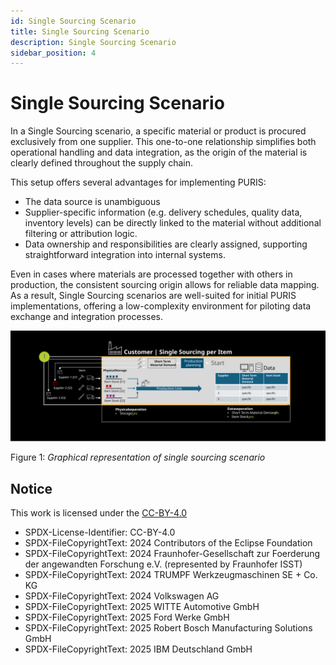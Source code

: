 ```yaml
---
id: Single Sourcing Scenario
title: Single Sourcing Scenario
description: Single Sourcing Scenario
sidebar_position: 4
---
```


# Single Sourcing Scenario

In a Single Sourcing scenario, a specific material or product is procured exclusively from one supplier. This one-to-one relationship simplifies both operational handling and data integration, as the origin of the material is clearly defined throughout the supply chain.

This setup offers several advantages for implementing PURIS:

- The data source is unambiguous
- Supplier-specific information (e.g. delivery schedules, quality data, inventory levels) can be directly linked to the material without additional filtering or attribution logic.
- Data ownership and responsibilities are clearly assigned, supporting straightforward integration into internal systems.

Even in cases where materials are processed together with others in production, the consistent sourcing origin allows for reliable data mapping. As a result, Single Sourcing scenarios are well-suited for initial PURIS implementations, offering a low-complexity environment for piloting data exchange and integration processes.

![customer-single-sourcing](../../assets/customer-single-sourcing.svg)

Figure 1: *Graphical representation of single sourcing scenario*

## Notice

This work is licensed under the [CC-BY-4.0](https://creativecommons.org/licenses/by/4.0/legalcode)

- SPDX-License-Identifier: CC-BY-4.0  
- SPDX-FileCopyrightText: 2024 Contributors of the Eclipse Foundation  
- SPDX-FileCopyrightText: 2024 Fraunhofer-Gesellschaft zur Foerderung der angewandten Forschung e.V. (represented by Fraunhofer ISST)  
- SPDX-FileCopyrightText: 2024 TRUMPF Werkzeugmaschinen SE + Co. KG  
- SPDX-FileCopyrightText: 2024 Volkswagen AG  
- SPDX-FileCopyrightText: 2025 WITTE Automotive GmbH  
- SPDX-FileCopyrightText: 2025 Ford Werke GmbH  
- SPDX-FileCopyrightText: 2025 Robert Bosch Manufacturing Solutions GmbH  
- SPDX-FileCopyrightText: 2025 IBM Deutschland GmbH  